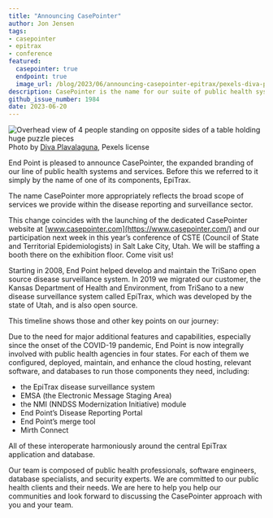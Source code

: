 ```yaml
---
title: "Announcing CasePointer"
author: Jon Jensen
tags:
- casepointer
- epitrax
- conference
featured:
  casepointer: true
  endpoint: true
  image_url: /blog/2023/06/announcing-casepointer-epitrax/pexels-diva-plavalaguna-6147381.webp
description: CasePointer is the name for our suite of public health systems and services built around EpiTrax.
github_issue_number: 1984
date: 2023-06-20
---
```


![Overhead view of 4 people standing on opposite sides of a table holding huge puzzle pieces](/blog/2023/06/announcing-casepointer-epitrax/pexels-diva-plavalaguna-6147381.webp)<br>
Photo by [Diva Plavalaguna](https://www.pexels.com/photo/close-up-photo-of-people-holding-puzzle-pieces-6147381/), Pexels license

End Point is pleased to announce CasePointer, the expanded branding of our line of public health systems and services. Before this we referred to it simply by the name of one of its components, EpiTrax.

The name CasePointer more appropriately reflects the broad scope of services we provide within the disease reporting and surveillance sector.

This change coincides with the launching of the dedicated CasePointer website at [www.casepointer.com](https://www.casepointer.com/) and our participation next week in this year’s conference of CSTE (Council of State and Territorial Epidemiologists) in Salt Lake City, Utah. We will be staffing a booth there on the exhibition floor. Come visit us!

Starting in 2008, End Point helped develop and maintain the TriSano open source disease surveillance system. In 2019 we migrated our customer, the Kansas Department of Health and Environment, from TriSano to a new disease surveillance system called EpiTrax, which was developed by the state of Utah, and is also open source.

This timeline shows those and other key points on our journey:

<object type="image/svg+xml" data="/blog/2023/06/announcing-casepointer-epitrax/casepointer-timeline-20230620.svg"></object>

Due to the need for major additional features and capabilities, especially since the onset of the COVID-19 pandemic, End Point is now integrally involved with public health agencies in four states. For each of them we configured, deployed, maintain, and enhance the cloud hosting, relevant software, and databases to run those components they need, including:

* the EpiTrax disease surveillance system
* EMSA (the Electronic Message Staging Area)
* the NMI (NNDSS Modernization Initiative) module
* End Point’s Disease Reporting Portal
* End Point’s merge tool
* Mirth Connect

All of these interoperate harmoniously around the central EpiTrax application and database.

Our team is composed of public health professionals, software engineers, database specialists, and security experts. We are committed to our public health clients and their needs. We are here to help you help our communities and look forward to discussing the CasePointer approach with you and your team.
